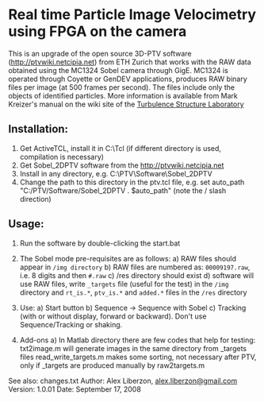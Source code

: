 # Real time Particle Image Velocimetry using FPGA on the camera #

This is an upgrade of the open source 3D-PTV software (http://ptvwiki.netcipia.net) from ETH Zurich
that works with the RAW data obtained using the MC1324 Sobel camera through GigE.
MC1324 is operated through Coyette or GenDEV applications, produces RAW binary
files per image (at 500 frames per second). The files include only the objects of
identified particles. More information is available from Mark Kreizer's manual on 
the wiki site of the [Turbulence Structure Laboratory](http://www.eng.tau.ac.il/~alexlib/efdl/pmwiki.php?n=People.MarkKreizer)

## Installation: ##

1. Get ActiveTCL, install it in C:\Tcl (if different directory is used, compilation is necessary)
2. Get Sobel_2DPTV software from the http://ptvwiki.netcipia.net
3. Install in any directory, e.g. C:\PTV\Software\Sobel_2DPTV
4. Change the path to this directory in the ptv.tcl file, e.g.
    set auto_path "C:/PTV/Software/Sobel_2DPTV . $auto_path"
(note the / slash direction)

## Usage: ##
1. Run the software by double-clicking the start.bat
2. The Sobel mode pre-requisites are as follows:
   a) RAW files should appear in `/img directory`
   b) RAW files are numbered as: `00009197.raw`, i.e. 8 digits and then `#.raw`
   c) /res directory should exist
   d) software will use RAW files, write `_targets` file (useful for the test) in the `/img`
   directory and `rt_is.*`, `ptv_is.*` and `added.*` files in the `/res` directory
3. Use: 
   a) Start button
   b) Sequence -> Sequence with Sobel
   c) Tracking (with or without display, forward or backward). Don't use Sequence/Tracking or shaking. 

4. Add-ons
    a) In Matlab directory there are few codes that help for testing: 
    txt2image.m will generate images in the same directory from _targets files
    read_write_targets.m makes some sorting, not necessary after PTV, only if _targets are produced manually 
    by raw2targets.m 
    
See also: changes.txt
Author: Alex Liberzon, alex.liberzon@gmail.com
Version: 1.0.01
Date: September 17, 2008



  